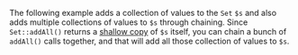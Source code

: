 The following example adds a collection of values to the `Set` `$s` and also adds multiple collections of values to `$s` through chaining. Since `Set::addAll()` returns a [shallow copy](https://en.wikipedia.org/wiki/Object_copying#Shallow_copy) of `$s` itself, you can chain a bunch of `addAll()` calls together, and that will add all those collection of values to `$s`.
